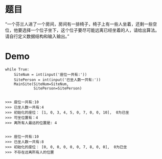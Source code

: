 # 题目
“一个芬兰人进了一个房间，房间有一排椅子，椅子上有一些人坐着，还剩一些空位，他要选择一个位子坐下，这个位子要尽可能远离已经坐着的人，请给出算法。请自行定义数据结构和输入输出。” 

# Demo

```
while True:
    SiteNum = int(input('座位一共有:'))
    SitePerson = int(input('已坐人数一共有:'))
    MainSite(SiteNum=SiteNum,
             SitePerson=SitePerson)


>>> 座位一共有:10
>>> 已坐人数一共有:4
>>> 初始化的座位： [1, 0, 3, 4, 5, 0, 7, 0, 0, 10],  0为已坐
>>> 可坐位置有：4
>>> 离所有人最远的位置是: 4


>>> 座位一共有:10
>>> 已坐人数一共有:8
>>> 初始化的座位： [0, 0, 0, 0, 0, 0, 7, 8, 0, 0],  0为已坐
>>> 不存在远离所有人的位置

```
